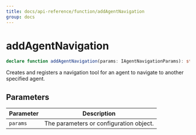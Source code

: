 ```yaml
---
title: docs/api-reference/function/addAgentNavigation
group: docs
---
```


# addAgentNavigation

```ts
declare function addAgentNavigation(params: IAgentNavigationParams): string;
```

Creates and registers a navigation tool for an agent to navigate to another specified agent.

## Parameters

| Parameter | Description |
|-----------|-------------|
| `params` | The parameters or configuration object. |
